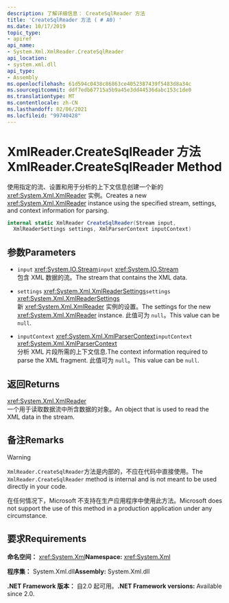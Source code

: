 ```yaml
---
description: 了解详细信息： CreateSqlReader 方法
title: 'CreateSqlReader 方法 ( # A0) '
ms.date: 10/17/2019
topic_type:
- apiref
api_name:
- System.Xml.XmlReader.CreateSqlReader
api_location:
- system.xml.dll
api_type:
- Assembly
ms.openlocfilehash: 61d594c0438c86863ce4052387439f5483d8a34c
ms.sourcegitcommit: ddf7edb67715a5b9a45e3dd44536dabc153c1de0
ms.translationtype: MT
ms.contentlocale: zh-CN
ms.lasthandoff: 02/06/2021
ms.locfileid: "99740428"
---
```

# <a name="xmlreadercreatesqlreader-method"></a><span data-ttu-id="59d9d-103">XmlReader.CreateSqlReader 方法</span><span class="sxs-lookup"><span data-stu-id="59d9d-103">XmlReader.CreateSqlReader Method</span></span>

<span data-ttu-id="59d9d-104">使用指定的流、设置和用于分析的上下文信息创建一个新的 <xref:System.Xml.XmlReader> 实例。</span><span class="sxs-lookup"><span data-stu-id="59d9d-104">Creates a new <xref:System.Xml.XmlReader> instance using the specified stream, settings, and context information for parsing.</span></span>

```csharp
internal static XmlReader CreateSqlReader(Stream input,
  XmlReaderSettings settings, XmlParserContext inputContext)
```

## <a name="parameters"></a><span data-ttu-id="59d9d-105">参数</span><span class="sxs-lookup"><span data-stu-id="59d9d-105">Parameters</span></span>

- <span data-ttu-id="59d9d-106">`input` <xref:System.IO.Stream></span><span class="sxs-lookup"><span data-stu-id="59d9d-106">`input` <xref:System.IO.Stream></span></span>  
  <span data-ttu-id="59d9d-107">包含 XML 数据的流。</span><span class="sxs-lookup"><span data-stu-id="59d9d-107">The stream that contains the XML data.</span></span>

- <span data-ttu-id="59d9d-108">`settings` <xref:System.Xml.XmlReaderSettings></span><span class="sxs-lookup"><span data-stu-id="59d9d-108">`settings` <xref:System.Xml.XmlReaderSettings></span></span>  
  <span data-ttu-id="59d9d-109">新 <xref:System.Xml.XmlReader> 实例的设置。</span><span class="sxs-lookup"><span data-stu-id="59d9d-109">The settings for the new <xref:System.Xml.XmlReader> instance.</span></span> <span data-ttu-id="59d9d-110">此值可为 `null`。</span><span class="sxs-lookup"><span data-stu-id="59d9d-110">This value can be `null`.</span></span>

- <span data-ttu-id="59d9d-111">`inputContext` <xref:System.Xml.XmlParserContext></span><span class="sxs-lookup"><span data-stu-id="59d9d-111">`inputContext` <xref:System.Xml.XmlParserContext></span></span>  
  <span data-ttu-id="59d9d-112">分析 XML 片段所需的上下文信息.</span><span class="sxs-lookup"><span data-stu-id="59d9d-112">The context information required to parse the XML fragment.</span></span> <span data-ttu-id="59d9d-113">此值可为 `null`。</span><span class="sxs-lookup"><span data-stu-id="59d9d-113">This value can be `null`.</span></span>

## <a name="returns"></a><span data-ttu-id="59d9d-114">返回</span><span class="sxs-lookup"><span data-stu-id="59d9d-114">Returns</span></span>

<xref:System.Xml.XmlReader>  
<span data-ttu-id="59d9d-115">一个用于读取数据流中所含数据的对象。</span><span class="sxs-lookup"><span data-stu-id="59d9d-115">An object that is used to read the XML data in the stream.</span></span>

## <a name="remarks"></a><span data-ttu-id="59d9d-116">备注</span><span class="sxs-lookup"><span data-stu-id="59d9d-116">Remarks</span></span>

> [!WARNING]
> <span data-ttu-id="59d9d-117">`XmlReader.CreateSqlReader`方法是内部的，不应在代码中直接使用。</span><span class="sxs-lookup"><span data-stu-id="59d9d-117">The `XmlReader.CreateSqlReader` method is internal and is not meant to be used directly in your code.</span></span>
>
> <span data-ttu-id="59d9d-118">在任何情况下，Microsoft 不支持在生产应用程序中使用此方法。</span><span class="sxs-lookup"><span data-stu-id="59d9d-118">Microsoft does not support the use of this method in a production application under any circumstance.</span></span>

## <a name="requirements"></a><span data-ttu-id="59d9d-119">要求</span><span class="sxs-lookup"><span data-stu-id="59d9d-119">Requirements</span></span>

<span data-ttu-id="59d9d-120">**命名空间：** <xref:System.Xml></span><span class="sxs-lookup"><span data-stu-id="59d9d-120">**Namespace:** <xref:System.Xml></span></span>

<span data-ttu-id="59d9d-121">**程序集：** System.Xml.dll</span><span class="sxs-lookup"><span data-stu-id="59d9d-121">**Assembly:** System.Xml.dll</span></span>

<span data-ttu-id="59d9d-122">**.NET Framework 版本：** 自2.0 起可用。</span><span class="sxs-lookup"><span data-stu-id="59d9d-122">**.NET Framework versions:** Available since 2.0.</span></span>
